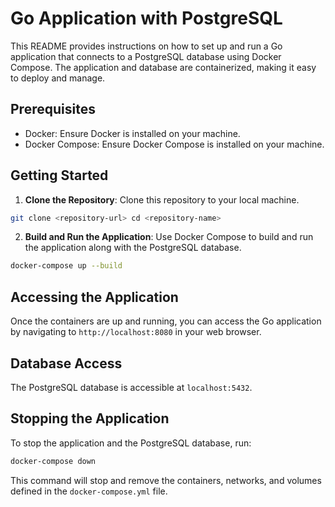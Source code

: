 # Go Application with PostgreSQL

This README provides instructions on how to set up and run a Go application that connects to a PostgreSQL database using Docker Compose. The application and database are containerized, making it easy to deploy and manage.

## Prerequisites

- Docker: Ensure Docker is installed on your machine.
- Docker Compose: Ensure Docker Compose is installed on your machine.

## Getting Started

1. **Clone the Repository**: Clone this repository to your local machine.

```bash
git clone <repository-url> cd <repository-name>
```

2. **Build and Run the Application**: Use Docker Compose to build and run the application along with the PostgreSQL database.

```bash
docker-compose up --build
```

## Accessing the Application

Once the containers are up and running, you can access the Go application by navigating to `http://localhost:8080` in your web browser.

## Database Access

The PostgreSQL database is accessible at `localhost:5432`.

## Stopping the Application

To stop the application and the PostgreSQL database, run:

```bash
docker-compose down
```

This command will stop and remove the containers, networks, and volumes defined in the `docker-compose.yml` file.
